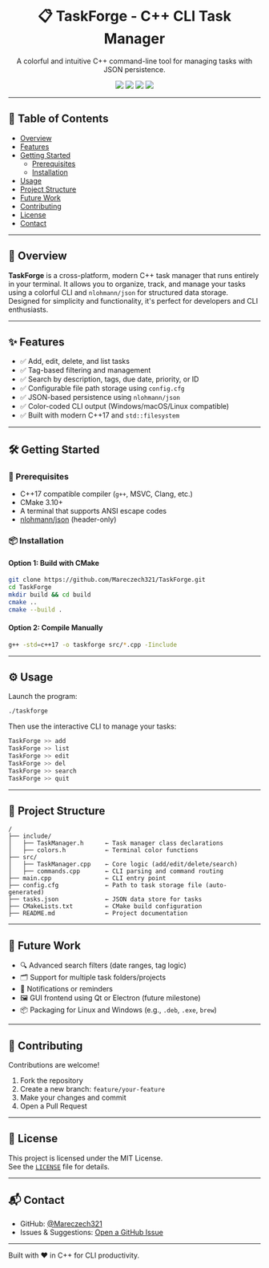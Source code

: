<p align="center">
  <h1 align="center">📋 TaskForge - C++ CLI Task Manager</h1>
</p>
<p align="center">
  A colorful and intuitive C++ command-line tool for managing tasks with JSON persistence.
</p>

<div align="center">
  <img src="https://img.shields.io/badge/code-C++-blue.svg" />
  <img src="https://img.shields.io/badge/status-active-brightgreen.svg" />
  <img src="https://img.shields.io/github/languages/count/Mareczech321/TaskForge.svg" />
  <img src="https://img.shields.io/github/last-commit/Mareczech321/TaskForge.svg" />
</div>

---

## 📖 Table of Contents

- [Overview](#overview)
- [Features](#features)
- [Getting Started](#getting-started)
  - [Prerequisites](#prerequisites)
  - [Installation](#installation)
- [Usage](#usage)
- [Project Structure](#project-structure)
- [Future Work](#future-work)
- [Contributing](#contributing)
- [License](#license)
- [Contact](#contact)

---

## 📌 Overview

**TaskForge** is a cross-platform, modern C++ task manager that runs entirely in your terminal. It allows you to organize, track, and manage your tasks using a colorful CLI and `nlohmann/json` for structured data storage. Designed for simplicity and functionality, it's perfect for developers and CLI enthusiasts.

---

## ✨ Features

- ✅ Add, edit, delete, and list tasks
- ✅ Tag-based filtering and management
- ✅ Search by description, tags, due date, priority, or ID
- ✅ Configurable file path storage using `config.cfg`
- ✅ JSON-based persistence using `nlohmann/json`
- ✅ Color-coded CLI output (Windows/macOS/Linux compatible)
- ✅ Built with modern C++17 and `std::filesystem`

---

## 🛠️ Getting Started

### 🔧 Prerequisites

- C++17 compatible compiler (`g++`, MSVC, Clang, etc.)
- CMake 3.10+
- A terminal that supports ANSI escape codes
- [nlohmann/json](https://github.com/nlohmann/json) (header-only)

### 📦 Installation

#### Option 1: Build with CMake

~~~bash
git clone https://github.com/Mareczech321/TaskForge.git
cd TaskForge
mkdir build && cd build
cmake ..
cmake --build .
~~~

#### Option 2: Compile Manually

~~~bash
g++ -std=c++17 -o taskforge src/*.cpp -Iinclude
~~~

---

## ⚙️ Usage

Launch the program:

~~~bash
./taskforge
~~~

Then use the interactive CLI to manage your tasks:

~~~bash
TaskForge >> add
TaskForge >> list
TaskForge >> edit
TaskForge >> del
TaskForge >> search
TaskForge >> quit
~~~

---

## 📁 Project Structure

~~~plaintext
/
├── include/
│   ├── TaskManager.h      ← Task manager class declarations
│   ├── colors.h           ← Terminal color functions
├── src/
│   ├── TaskManager.cpp    ← Core logic (add/edit/delete/search)
│   ├── commands.cpp       ← CLI parsing and command routing
├── main.cpp               ← CLI entry point
├── config.cfg             ← Path to task storage file (auto-generated)
├── tasks.json             ← JSON data store for tasks
├── CMakeLists.txt         ← CMake build configuration
├── README.md              ← Project documentation
~~~

---

## 🚧 Future Work

- 🔍 Advanced search filters (date ranges, tag logic)
- 🗂️ Support for multiple task folders/projects
- 🔔 Notifications or reminders
- 🖼️ GUI frontend using Qt or Electron (future milestone)
- 📦 Packaging for Linux and Windows (e.g., `.deb`, `.exe`, `brew`)

---

## 🤝 Contributing

Contributions are welcome!

1. Fork the repository  
2. Create a new branch: `feature/your-feature`  
3. Make your changes and commit  
4. Open a Pull Request

---

## 📄 License

This project is licensed under the MIT License.  
See the [`LICENSE`](LICENSE) file for details.

---

## 📬 Contact

- GitHub: [@Mareczech321](https://github.com/Mareczech321)
- Issues & Suggestions: [Open a GitHub Issue](https://github.com/Mareczech321/TaskForge/issues)

---

Built with ❤️ in C++ for CLI productivity.

